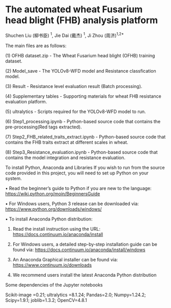 # The automated wheat **Fusarium** head blight (FHB) analysis platform

Shuchen Liu (柳书臣) <sup>1</sup>, Jie Dai (戴杰) <sup>1</sup>, Ji Zhou (周济)<sup>1,2*</sup>

The main files are as follows:

(1) OFHB dataset.zip - The Wheat Fusarium head blight (OFHB) training dataset.

(2) Model_save - The YOLOv8-WFD model and Resistance classfication model.

(3) Result - Resistance level evaluation result (Batch processing). 

(4) Supplementary tables - Supporting materials for wheat FHB resistance evaluation platform.

(5) ultralytics - Scripts required for the YOLOv8-WFD model to run.

(6) Step1_processing.ipynb - Python-based source code that contains the pre-processing(Red tags extracted).

(7) Step2_FHB_related_traits_extract.ipynb - Python-based source code that contains the FHB traits extract at different scales in wheat.

(8) Step3_Resistance_evaluation.ipynb - Python-based source code that contains the model integration and resistance evaluation.

To install Python, Anaconda and Libraries
If you wish to run from the source code provided in this project, you will need to set up Python on your system.

• Read the beginner’s guide to Python if you are new to the language: https://wiki.python.org/moin/BeginnersGuide

• For Windows users, Python 3 release can be downloaded via: https://www.python.org/downloads/windows/

• To install Anaconda Python distribution:

1) Read the install instruction using the URL: https://docs.continuum.io/anaconda/install

2) For Windows users, a detailed step-by-step installation guide can be found via: https://docs.continuum.io/anaconda/install/windows

3) An Anaconda Graphical installer can be found via: https://www.continuum.io/downloads

4) We recommend users install the latest Anaconda Python distribution


Some dependencies of the Jupyter notebooks

Scikit-image =0.21; ultralytics =8.1.24; Pandas=2.0; Numpy=1.24.2; Scipy=1.9.1; joblib=1.3.2; OpenCV=4.8.1
